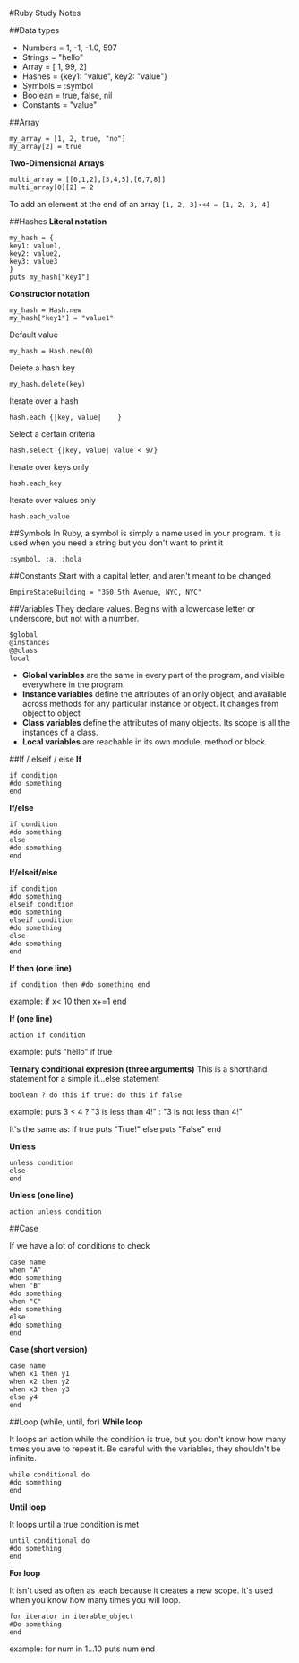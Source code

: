 #Ruby Study Notes

##Data types
- Numbers = 1, -1, -1.0, 597
- Strings = "hello"
- Array = [ 1, 99, 2]
- Hashes = {key1: "value", key2: "value"}
- Symbols = :symbol
- Boolean = true, false, nil 
- Constants = "value"

##Array
```
my_array = [1, 2, true, "no"]
my_array[2] = true
```
**Two-Dimensional Arrays**
```
multi_array = [[0,1,2],[3,4,5],[6,7,8]]
multi_array[0][2] = 2
```

To add an element at the end of an array
```[1, 2, 3]<<4 = [1, 2, 3, 4]```

##Hashes
**Literal notation**
```
my_hash = {
key1: value1,
key2: value2,
key3: value3
}
puts my_hash["key1"] 
```
**Constructor notation**
```
my_hash = Hash.new
my_hash["key1"] = "value1"
```

Default value
```
my_hash = Hash.new(0)
```

Delete a hash key
```
my_hash.delete(key)
```

Iterate over a hash
```
hash.each {|key, value|    }
```

Select a certain criteria
```
hash.select {|key, value| value < 97}
```

Iterate over keys only
```
hash.each_key
```

Iterate over values only
```
hash.each_value
```

##Symbols
In Ruby, a symbol is simply a name used in your program. It is used when you need a string but you don't want to print it
```
:symbol, :a, :hola
```

##Constants
Start with a capital letter, and aren't meant to be changed
```
EmpireStateBuilding = "350 5th Avenue, NYC, NYC"
```

##Variables
They declare values. Begins with a lowercase letter or underscore, but not with a number. 
```
$global
@instances 
@@class
local
```
- **Global variables** are the same in every part of the program, and visible everywhere in the program.
- **Instance variables** define the attributes of an only object, and available across methods for any particular instance or object. It changes from object to object
- **Class variables** define the attributes of many objects. Its scope is all the instances of a class.
- **Local variables** are reachable in its own module, method or block.

##If / elseif / else
**If**
```
if condition
#do something
end
```
**If/else**
```
if condition
#do something
else
#do something
end
```
**If/elseif/else**
```
if condition
#do something
elseif condition
#do something
elseif condition
#do something
else
#do something
end
```
**If then (one line)**
```
if condition then #do something end
```
example: if x< 10 then x+=1 end

**If (one line)**
```
action if condition
```
example: puts "hello" if true

**Ternary conditional expresion (three arguments)**
This is a shorthand statement for a simple if...else statement
```
boolean ? do this if true: do this if false 
```
example: puts 3 < 4 ? "3 is less than 4!" : "3 is not less than 4!"

It's the same as:
if true
puts "True!"
else
puts "False"
end

**Unless**
```
unless condition
else
end
```
**Unless (one line)**
```
action unless condition
```
##Case

If we have a lot of conditions to check
```
case name
when "A"
#do something
when "B"
#do something
when "C"
#do something
else
#do something
end
```
**Case (short version)**
```
case name
when x1 then y1
when x2 then y2
when x3 then y3
else y4
end
```

##Loop (while, until, for)
**While loop**

It loops an action while the condition is true, but you don't know how many times you ave to repeat it. Be careful with the variables, they shouldn't be infinite. 
```
while conditional do
#do something
end
```
**Until loop**

It loops until a true condition is met
```
until conditional do
#do something
end
```
**For loop**

It isn't used as often as .each because it creates a new scope. It's used when you know how many times you will loop. 
```
for iterator in iterable_object
#Do something
end
```
example: for num in 1...10 puts num end
